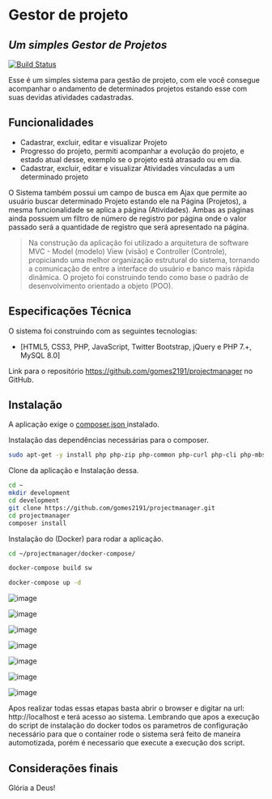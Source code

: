 # Gestor de projeto
## _Um simples Gestor de Projetos_

[![Build Status](https://travis-ci.org/joemccann/dillinger.svg?branch=master)](https://travis-ci.org/joemccann/dillinger)

Esse é um simples sistema para gestão de projeto, com ele você consegue acompanhar o andamento de determinados projetos estando esse com suas devidas atividades cadastradas.

## Funcionalidades

- Cadastrar, excluir, editar e visualizar Projeto
- Progresso do projeto, permiti acompanhar a evolução do projeto, e estado atual desse, exemplo se o projeto está atrasado ou em dia.
- Cadastrar, excluir, editar e visualizar Atividades vinculadas a um determinado projeto

O Sistema também possui um campo de busca em Ajax que permite ao usuário buscar determinado Projeto estando ele na Página (Projetos), a mesma funcionalidade se aplica a página (Atividades).
Ambas as páginas ainda possuem um filtro de número de registro por página onde o valor passado será a quantidade de registro que será apresentado na página.

> Na construção da aplicação foi utilizado a arquitetura de software MVC - Model (modelo) View (visão) e Controller (Controle), propiciando uma melhor organização estrutural do sistema, tornando a comunicação de entre a interface do usuário e banco mais rápida dinãmica.
> O projeto foi construindo tendo como base o padrão de desenvolvimento orientado a objeto (POO).

## Especificações Técnica

O sistema foi construindo com as seguintes tecnologias:

- [HTML5, CSS3, PHP, JavaScript, Twitter Bootstrap, jQuery e PHP 7.+, MySQL 8.0]


Link para o repositório https://github.com/gomes2191/projectmanager
 no GitHub.

## Instalação

A aplicação exige o  [composer.json ](https://getcomposer.org/) instalado.

Instalação das dependências necessárias para o composer.

```sh
sudo apt-get -y install php php-zip php-common php-curl php-cli php-mbstring php-common php-json php-opcache php-readline php-xml php-dev php-gd php-pear php-imagick php-mysql php-pspell php-xsl -y
```

Clone da aplicação e Instalação dessa.
```sh
cd ~
mkdir development
cd development
git clone https://github.com/gomes2191/projectmanager.git
cd projectmanager
composer install
```


Instalação do (Docker) para rodar a aplicação.
```sh
cd ~/projectmanager/docker-compose/

docker-compose build sw

docker-compose up -d
```
![image](https://user-images.githubusercontent.com/4576117/137788518-cf895bcc-1cc4-4035-9c81-a065e53cb188.png)

![image](https://user-images.githubusercontent.com/4576117/137788863-20aec2a3-06e7-4f0e-a429-bf6828764d5d.png)

![image](https://user-images.githubusercontent.com/4576117/137789123-fc0c5a00-6569-43d0-9276-89fad2905fa8.png)

![image](https://user-images.githubusercontent.com/4576117/137789351-0ac8c9a3-31c3-4ba6-a770-fd74481926eb.png)


![image](https://user-images.githubusercontent.com/4576117/137789629-b9e2db4a-92df-4a04-bcf6-1b4c521ef381.png)

![image](https://user-images.githubusercontent.com/4576117/137789889-38060338-68aa-46cc-8cf1-582fd89391df.png)

![image](https://user-images.githubusercontent.com/4576117/137790098-d50f8e50-baf2-4121-af5b-08ea33c03fa0.png)



Apos realizar todas essas etapas basta abrir o browser e digitar na url: http://localhost e terá acesso ao sistema. Lembrando que apos a execução do script de instalação do docker todos os parametros de configuração necessário para que o container rode o sistema será feito de maneira automotizada, porém é necessario que execute a execução dos script.

## Considerações finais

Glória a Deus!
